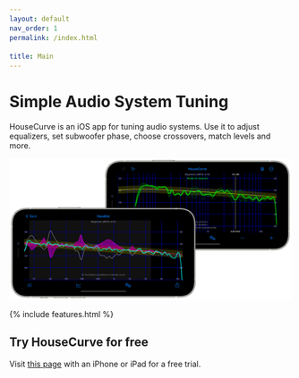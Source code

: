```yaml
---
layout: default
nav_order: 1
permalink: /index.html

title: Main
---
```


# Simple Audio System Tuning

HouseCurve is an iOS app for tuning audio systems.  Use it to adjust equalizers, set subwoofer phase, choose crossovers, match levels and more.

![housecurve main](/assets/img/housecurve_main_page.png "HouseCurve screenshots")

{% include features.html %}

## Try HouseCurve for free

Visit [this page](APPCLIP.md) with an iPhone or iPad for a free trial.

